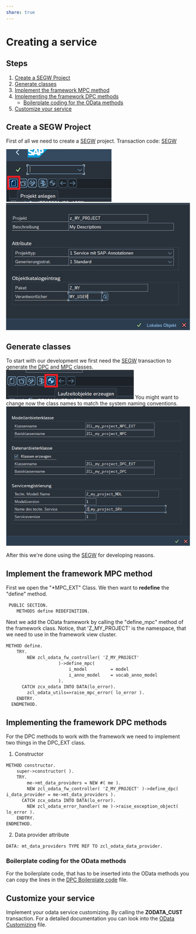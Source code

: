```yaml
---
share: true
---
```

# Creating a service

## Steps

1. [Create a SEGW Project](Creating%20a%20service.md#create-a-segw-project)
2. [Generate classes](Creating%20a%20service.md#generate-classes)
3. [Implement the framework MPC method](Creating%20a%20service.md#implement-the-framework-mpc-method)
4. [Implementing the framework DPC methods](Creating%20a%20service.md#implementing-the-framework-dpc-methods)
	-  [Boilerplate coding for the OData methods](Creating%20a%20service.md#boilerplate-coding-for-the-odata-methods)
5. [Customize your service](Creating%20a%20service.md#customize-your-service)


## Create a SEGW Project

First of all we need to create a [SEGW](SEGW.md#) project. 
Transaction code: [SEGW](SEGW.md#.md#)

![segw_create_project](./attachments/segw_create_project.png)
![](./attachments/segw_name_project.png)

## Generate classes 

To start with our development we first need the [SEGW](SEGW.md#.md#.md#) transaction to generate the [DPC](DPC.md#) and [MPC](MPC.md#) classes. 
![generate_classes](./attachments/segw_generate_classes.png)
You might want to change now the class names to match the system naming conventions.
![](./attachments/segw_model_service_def.png)

After this we're done using the [SEGW](SEGW.md#.md#.md#.md#) for developing reasons. 

## Implement the framework MPC method

First we open the "*MPC_EXT" Class. We then want to **redefine** the "define" method.
```abap
 PUBLIC SECTION.
    METHODS define REDEFINITION.
```

Next we add the OData framework by calling the "define_mpc" method of the framework class. Notice, that 'Z_MY_PROJECT' is the namespace, that we need to use in the framework view cluster.
```abap
METHOD define.
    TRY.
        NEW zcl_odata_fw_controller( 'Z_MY_PROJECT'
                    )->define_mpc(
                        i_model         = model
                        i_anno_model    = vocab_anno_model
                    ).
      CATCH zcx_odata INTO DATA(lo_error).
        zcl_odata_utils=>raise_mpc_error( lo_error ).
    ENDTRY.
  ENDMETHOD.
```

## Implementing the framework DPC methods

For the DPC methods to work with the framework we need to implement two things in the DPC_EXT class.
1. Constructor
```abap
METHOD constructor.
	super->constructor( ).
	TRY.
		me->mt_data_providers = NEW #( me ).
		NEW zcl_odata_fw_controller( 'Z_MY_PROJECT' )->define_dpc( i_data_provider = me->mt_data_providers ).
	  CATCH zcx_odata INTO DATA(lo_error).
		NEW zcl_odata_error_handler( me )->raise_exception_object( lo_error ).
	ENDTRY.
ENDMETHOD.
```
2. Data provider attribute
```abap
DATA: mt_data_providers TYPE REF TO zcl_odata_data_provider.
```


### Boilerplate coding for the OData methods

For the boilerplate code, that has to be inserted into the OData methods you can copy the lines in the [DPC Boilerplate code](DPC%20Boilerplate%20code.md#) file.

## Customize your service

Implement your odata service customizing. By calling the **ZODATA_CUST** transaction.
For a detailed documentation you can look into the [OData Customizing](./OData%20Customizing.md#) file.

